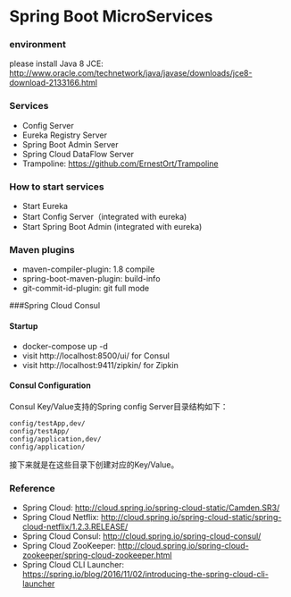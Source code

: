 Spring Boot MicroServices
==================================

### environment

please install Java 8 JCE: http://www.oracle.com/technetwork/java/javase/downloads/jce8-download-2133166.html

### Services

* Config Server
* Eureka Registry Server
* Spring Boot Admin Server
* Spring Cloud DataFlow Server
* Trampoline: https://github.com/ErnestOrt/Trampoline 

### How to start services

* Start Eureka
* Start Config Server（integrated with eureka)
* Start Spring Boot Admin (integrated with eureka)

### Maven plugins

* maven-compiler-plugin: 1.8 compile
* spring-boot-maven-plugin: build-info
* git-commit-id-plugin: git full mode

###Spring Cloud Consul

#### Startup

* docker-compose up -d
* visit http://localhost:8500/ui/ for Consul
* visit http://localhost:9411/zipkin/ for Zipkin

#### Consul Configuration

Consul Key/Value支持的Spring config Server目录结构如下：

    config/testApp,dev/
    config/testApp/
    config/application,dev/
    config/application/

接下来就是在这些目录下创建对应的Key/Value。

### Reference

* Spring Cloud: http://cloud.spring.io/spring-cloud-static/Camden.SR3/
* Spring Cloud Netflix: http://cloud.spring.io/spring-cloud-static/spring-cloud-netflix/1.2.3.RELEASE/
* Spring Cloud Consul: http://cloud.spring.io/spring-cloud-consul/
* Spring Cloud ZooKeeper: http://cloud.spring.io/spring-cloud-zookeeper/spring-cloud-zookeeper.html
* Spring Cloud CLI Launcher: https://spring.io/blog/2016/11/02/introducing-the-spring-cloud-cli-launcher
